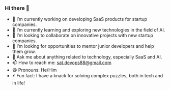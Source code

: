 ### Hi there 👋

- 🔭 I’m currently working on developing SaaS products for startup companies.
- 🌱 I’m currently learning and exploring new technologies in the field of AI.
- 👯 I’m looking to collaborate on innovative projects with new startup companies.
- 🤔 I’m looking for opportunities to mentor junior developers and help them grow.
- 💬 Ask me about anything related to technology, especially SaaS and AI.
- 📫 How to reach me: sat.devops88@gmail.com
- 😄 Pronouns: He/Him
- ⚡ Fun fact: I have a knack for solving complex puzzles, both in tech and in life!
